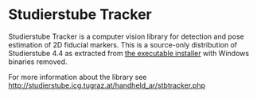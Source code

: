 Studierstube Tracker
====================

Studierstube Tracker is a computer vision library for detection and pose
estimation of 2D fiducial markers. This is a source-only distribution of
Studierstube 4.4 as extracted from [the executable installer][installer]
with Windows binaries removed.

For more information about the library see
http://studierstube.icg.tugraz.at/handheld_ar/stbtracker.php

[installer]: http://studierstube.icg.tugraz.at/download.php 
